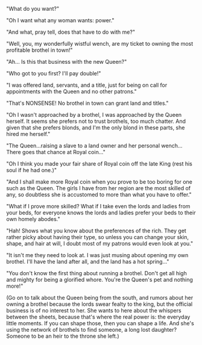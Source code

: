 "What do you want?"

"Oh I want what any woman wants: power."

"And what, pray tell, does that have to do with me?"

"Well, you, my wonderfully wistful wench, are my ticket to owning the most profitable brothel in town!"

"Ah... Is this that business with the new Queen?"

"Who got to you first? I'll pay double!"

"I was offered land, servants, and a title, just for being on call for appointments with the Queen and no other patrons."

"That's NONSENSE! No brothel in town can grant land and titles."

"Oh I wasn't approached by a brothel, I was approached by the Queen herself. It seems she prefers not to trust brothels, too much chatter. And given that she prefers blonds, and I'm the only blond in these parts, she hired me herself."

"The Queen...raising a slave to a land owner and her personal wench... There goes that chance at Royal coin..."

"Oh I think you made your fair share of Royal coin off the late King (rest his soul if he had one.)"

"And I shall make more Royal coin when you prove to be too boring for one such as the Queen. The girls I have from her region are the most skilled of any, so doubtless she is accustomed to more than what you have to offer."

"What if I prove more skilled? What if I take even the lords and ladies from your beds, for everyone knows the lords and ladies prefer your beds to their own homely abodes."

"Hah! Shows what you know about the preferences of the rich. They get rather picky about having their type, so unless you can change your skin, shape, and hair at will, I doubt most of my patrons would even look at you."

"It isn't me they need to look at. I was just musing about opening my own brothel. I'll have the land after all, and the land has a hot spring..."

"You don't know the first thing about running a brothel. Don't get all high and mighty for being a glorified whore. You're the Queen's pet and nothing more!"

(Go on to talk about the Queen being from the south, and rumors about her owning a brothel because the lords swear fealty to the king, but the official business is of no interest to her. She wants to here about the whispers between the sheets, because that's where the real power is: the everyday little moments. If you can shape those, then you can shape a life. And she's using the network of brothels to find someone, a long lost daughter? Someone to be an heir to the throne she left.)
